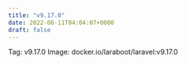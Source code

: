 ```yaml
---
title: "v9.17.0"
date: 2022-06-11T04:04:07+0000
draft: false
---
```


Tag: v9.17.0
Image: docker.io/laraboot/laravel:v9.17.0
